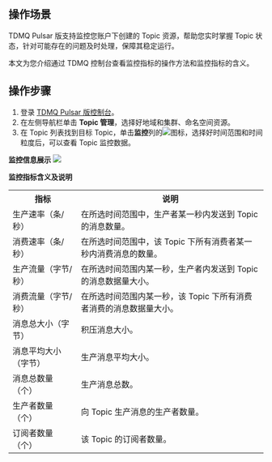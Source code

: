 ## 操作场景

TDMQ Pulsar 版支持监控您账户下创建的 Topic 资源，帮助您实时掌握 Topic 状态，针对可能存在的问题及时处理，保障其稳定运行。

本文为您介绍通过 TDMQ 控制台查看监控指标的操作方法和监控指标的含义。

## 操作步骤

1. 登录 [TDMQ Pulsar 版控制台](https://console.cloud.tencent.com/tdmq)。
2. 在左侧导航栏单击 **Topic 管理**，选择好地域和集群、命名空间资源。
3. 在 Topic 列表找到目标 Topic，单击**监控**列的![](https://qcloudimg.tencent-cloud.cn/raw/ac572a960433508f64f226e6ea218c10.png)图标，选择好时间范围和时间粒度后，可以查看 Topic 监控数据。

**监控信息展示**
![](https://qcloudimg.tencent-cloud.cn/raw/3d9feea91eb5c2e8c17251412c0d6642.png)

**监控指标含义及说明**
<table>
<tr>
<th>指标</th>
<th>说明</th>
</tr>
<tr>
<td>生产速率（条/秒）	</td>
<td>在所选时间范围中，生产者某一秒内发送到 Topic 的消息数量。</td>
</tr>
<tr>
<td>消费速率（条/秒）	</td>
<td>在所选时间范围中，该 Topic 下所有消费者某一秒内消费消息的数量。</td>
</tr>
<tr>
<td>生产流量（字节/秒）</td>
<td>在所选时间范围内某一秒，生产者内发送到 Topic 的消息数据量大小。</td>
</tr>
<tr>
<td>消费流量（字节/秒）</td>
<td>在所选时间范围内某一秒，该 Topic 下所有消费者消费的消息数据量大小。</td>
</tr>
<tr>
<td>消息总大小（字节）</td>
<td>积压消息大小。</td>
</tr>
<tr>
<td>消息平均大小（字节）</td>
<td>生产消息平均大小。</td>
</tr>
<tr>
<td>消息总数量（个）</td>
<td>生产消息总数。</td>
</tr>
<tr>
<td>生产者数量（个）</td>
<td>向 Topic 生产消息的生产者数量。</td>
</tr>
<tr>
<td>订阅者数量（个）</td>
<td>该 Topic 的订阅者数量。</td>
</tr>
</table>



